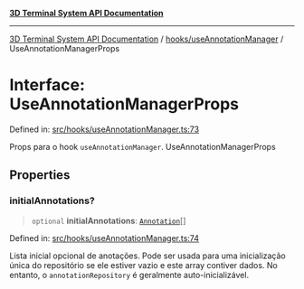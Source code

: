 [**3D Terminal System API Documentation**](../../../README.md)

***

[3D Terminal System API Documentation](../../../README.md) / [hooks/useAnnotationManager](../README.md) / UseAnnotationManagerProps

# Interface: UseAnnotationManagerProps

Defined in: [src/hooks/useAnnotationManager.ts:73](https://github.com/Dicommunitas/ThreeJS_Terminal_3D/blob/824631c882bd29351bc730ad23d22c22cce24127/src/hooks/useAnnotationManager.ts#L73)

Props para o hook `useAnnotationManager`.
 UseAnnotationManagerProps

## Properties

### initialAnnotations?

> `optional` **initialAnnotations**: [`Annotation`](../../../lib/types/interfaces/Annotation.md)[]

Defined in: [src/hooks/useAnnotationManager.ts:74](https://github.com/Dicommunitas/ThreeJS_Terminal_3D/blob/824631c882bd29351bc730ad23d22c22cce24127/src/hooks/useAnnotationManager.ts#L74)

Lista inicial opcional de anotações. Pode ser usada para uma
                                                 inicialização única do repositório se ele estiver vazio e este array contiver dados.
                                                 No entanto, o `annotationRepository` é geralmente auto-inicializável.
